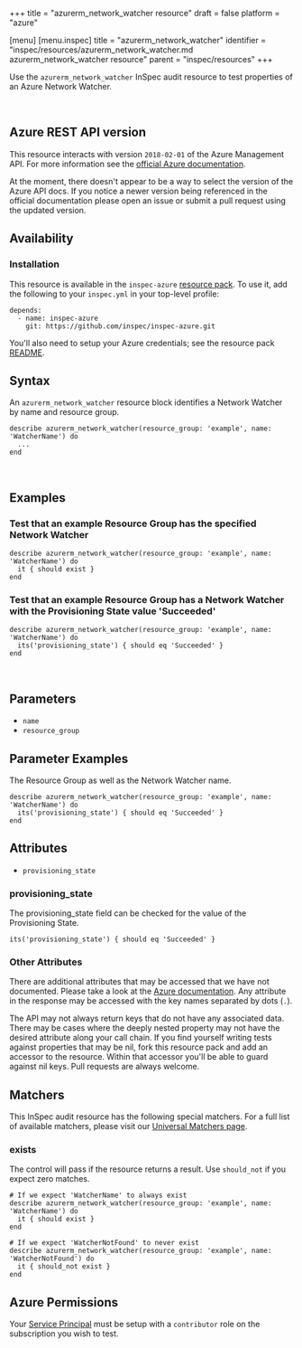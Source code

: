+++
title = "azurerm_network_watcher resource"
draft = false
platform = "azure"

[menu]
  [menu.inspec]
    title = "azurerm_network_watcher"
    identifier = "inspec/resources/azurerm_network_watcher.md azurerm_network_watcher resource"
    parent = "inspec/resources"
+++


Use the `azurerm_network_watcher` InSpec audit resource to test properties of an Azure
Network Watcher.

<br />

## Azure REST API version

This resource interacts with version `2018-02-01` of the Azure Management API.
For more information see the [official Azure documentation](https://docs.microsoft.com/en-us/rest/api/network-watcher/networkwatchers/get).

At the moment, there doesn't appear to be a way to select the version of the
Azure API docs. If you notice a newer version being referenced in the official
documentation please open an issue or submit a pull request using the updated
version.

## Availability

### Installation

This resource is available in the `inspec-azure` [resource
pack](https://www.inspec.io/docs/reference/glossary/#resource-pack). To use it, add the
following to your `inspec.yml` in your top-level profile:

    depends:
      - name: inspec-azure
        git: https://github.com/inspec/inspec-azure.git

You'll also need to setup your Azure credentials; see the resource pack
[README](https://github.com/inspec/inspec-azure#inspec-for-azure).

## Syntax

An `azurerm_network_watcher` resource block identifies a Network Watcher by name and
resource group.

    describe azurerm_network_watcher(resource_group: 'example', name: 'WatcherName') do
      ...
    end

<br />

## Examples

### Test that an example Resource Group has the specified Network Watcher

    describe azurerm_network_watcher(resource_group: 'example', name: 'WatcherName') do
      it { should exist }
    end

### Test that an example Resource Group has a Network Watcher with the Provisioning State value 'Succeeded'

    describe azurerm_network_watcher(resource_group: 'example', name: 'WatcherName') do
      its('provisioning_state') { should eq 'Succeeded' }
    end

<br />

## Parameters

  - `name`
  - `resource_group`

## Parameter Examples

The Resource Group as well as the Network Watcher name.

    describe azurerm_network_watcher(resource_group: 'example', name: 'WatcherName') do
      its('provisioning_state') { should eq 'Succeeded' }
    end

## Attributes

  - `provisioning_state`

### provisioning\_state

The provisioning\_state field can be checked for the value of the Provisioning State.

    its('provisioning_state') { should eq 'Succeeded' }

### Other Attributes

There are additional attributes that may be accessed that we have not
documented. Please take a look at the [Azure documentation](#-Azure-REST-API-version).
Any attribute in the response may be accessed with the key names separated by
dots (`.`).

The API may not always return keys that do not have any associated data. There
may be cases where the deeply nested property may not have the desired
attribute along your call chain. If you find yourself writing tests against
properties that may be nil, fork this resource pack and add an accessor to the
resource. Within that accessor you'll be able to guard against nil keys. Pull
requests are always welcome.

## Matchers

This InSpec audit resource has the following special matchers. For a full list of
available matchers, please visit our [Universal Matchers
page](https://www.inspec.io/docs/reference/matchers/).

### exists

The control will pass if the resource returns a result. Use `should_not` if you expect
zero matches.

    # If we expect 'WatcherName' to always exist
    describe azurerm_network_watcher(resource_group: 'example', name: 'WatcherName') do
      it { should exist }
    end

    # If we expect 'WatcherNotFound' to never exist
    describe azurerm_network_watcher(resource_group: 'example', name: 'WatcherNotFound') do
      it { should_not exist }
    end

## Azure Permissions

Your [Service
Principal](https://docs.microsoft.com/en-us/azure/azure-resource-manager/resource-group-create-service-principal-portal)
must be setup with a `contributor` role on the subscription you wish to test.
